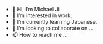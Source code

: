 - 👋 Hi, I’m Michael Ji
- 👀 I’m interested in work.
- 🌱 I’m currently learning Japanese.
- 💞️ I’m looking to collaborate on ...
- 📫 How to reach me ...

<!---
jhw520/jhw520 is a ✨ special ✨ repository because its `README.md` (this file) appears on your GitHub profile.
You can click the Preview link to take a look at your changes.
--->
